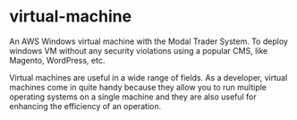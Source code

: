 # virtual-machine

An AWS Windows virtual machine with the Modal Trader System. To deploy windows VM without any security violations using a popular CMS, like Magento, WordPress, etc.

Virtual machines are useful in a wide range of fields. As a developer, virtual machines come in quite handy because they allow you to run multiple operating systems on a single machine and they are also useful for enhancing the efficiency of an operation.
